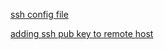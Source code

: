 [ssh config file](https://linuxize.com/post/using-the-ssh-config-file/)

[adding ssh pub key to remote host](https://linuxhandbook.com/add-ssh-public-key-to-server/)
